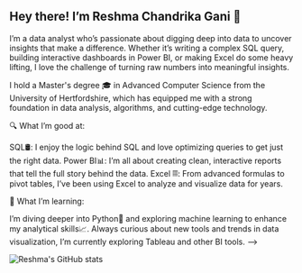 ## Hey there! I’m Reshma Chandrika Gani 👋

I’m a data analyst who’s passionate about digging deep into data to uncover insights that make a difference. Whether it’s writing a complex SQL query, building interactive dashboards in Power BI, or making Excel do some heavy lifting, I love the challenge of turning raw numbers into meaningful insights.

I hold a Master's degree 🎓 in Advanced Computer Science from the University of Hertfordshire, which has equipped me with a strong foundation in data analysis, algorithms, and cutting-edge technology.


🔍 What I’m good at:

SQL🛢: I enjoy the logic behind SQL and love optimizing queries to get just the right data.
Power BI📊: I’m all about creating clean, interactive reports that tell the full story behind the data.
Excel 𝄜: From advanced formulas to pivot tables, I’ve been using Excel to analyze and visualize data for years.


🌱 What I’m learning:

I’m diving deeper into Python🐍 and exploring machine learning to enhance my analytical skills📈.
Always curious about new tools and trends in data visualization, I’m currently exploring Tableau and other BI tools.
-->


![Reshma's GitHub stats](https://github-readme-stats.vercel.app/api?username=ReshmaChandrika2&show_icons=true&theme=synthwave)
